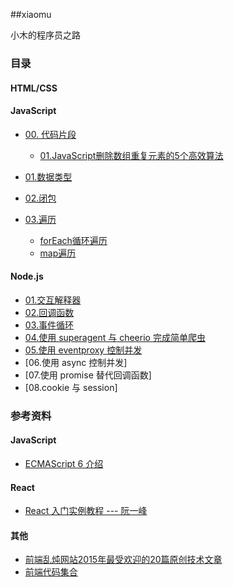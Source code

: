 ##xiaomu

小木的程序员之路

### 目录

#### HTML/CSS

#### JavaScript

+ [00. 代码片段](./javascript/00.代码片段)
	- [01.JavaScript删除数组重复元素的5个高效算法](./avascript/00.代码片段/01.JavaScript删除数组重复元素的5个高效算法)
	
+ [01.数据类型](./javascript/01.数据类型/数据类型.md)

+ [02.闭包](./javascript/02.闭包/闭包.md)

+ [03.遍历](./javascript/03.遍历)
	- [forEach循环遍历](./javascript/03.遍历/forEach循环遍历.md)
	- [map遍历](./javascript/03.遍历/map遍历.md)

#### Node.js

+ [01.交互解释器](./node.js/01.交互解释器/交互解释器.md)
+ [02.回调函数](./node.js/02.回调函数/回调函数.md)
+ [03.事件循环](./node.js/03.事件循环/事件循环.md)
+ [04.使用 superagent 与 cheerio 完成简单爬虫](./node.js/04.使用superagent与cheerio完成简单爬虫)
+ [05.使用 eventproxy 控制并发](./node.js/05.使用eventproxy控制并发/使用eventproxy控制并发.md)
+  [06.使用 async 控制并发]
+  [07.使用 promise 替代回调函数]
+  [08.cookie 与 session]


### 参考资料

#### JavaScript 

+ [ECMAScript 6 介绍](http://javascript.ruanyifeng.com/advanced/ecmascript6.html)

#### React

+ [React 入门实例教程 --- 阮一峰](http://www.ruanyifeng.com/blog/2015/03/react.html) 


#### 其他

+ [前端乱炖网站2015年最受欢迎的20篇原创技术文章](http://zhuanlan.zhihu.com/yutou/20595886)
+ [前端代码集合](https://github.com/wteam-xq/testDemo)